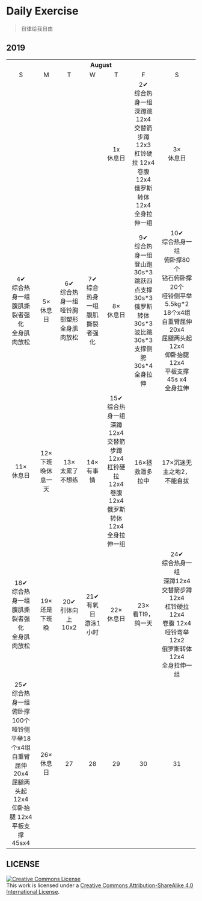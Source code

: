 # Daily Exercise
> 自律给我自由

## 2019

<table>
    <tr>
        <th colspan="7">August</th>
    </tr>
    <tr align="center">
        <td>S</td>
        <td>M</td>
        <td>T</td>
        <td>W</td>
        <td>T</td>
        <td>F</td>
        <td>S</td>
   </tr>
  <tr align="center">
      <td></td>
      <td></td>
      <td></td>
      <td></td>
      <td>1x<br>休息日</td>
      <td>2✔<br>综合热身一组<br>深蹲跳12x4<br>交替箭步蹲12x3<br>杠铃硬拉 12x4<br>卷腹 12x4<br>俄罗斯转体12x4<br>全身拉伸一组</td>
      <td>3×<br>休息日</td>
   </tr>
  <tr align="center">
      <td>4✔<br>综合热身一组<br>腹肌撕裂者强化<br>全身肌肉放松</td>
      <td>5×<br>休息日</td>
      <td>6✔<br>综合热身一组<br>哑铃胸部塑形<br>全身肌肉放松</td>
      <td>7✔<br>综合热身一组<br>腹肌撕裂者强化</td>
      <td>8×<br>休息日</td>
      <td>9✔<br>综合热身一组<br>登山跑30s*3<br>跳跃四点支撑30s*3<br>俄罗斯转体30s*3<br>
          波比跳30s*3<br>支撑侧胯30s*4<br>全身拉伸</td>
      <td>10✔<br>综合热身一组<br>俯卧撑80个<br>钻石俯卧撑20个<br>
          哑铃侧平举5.5kg*2 18个x4组<br>自重臂屈伸 20x4<br>屈腿两头起 12x4<br>
          仰卧抬腿 12x4<br>平板支撑45s x4<br>全身拉伸</td>
  </tr>
  <tr align="center">
      <td>11×<br>休息日</td>
      <td>12×<br>下班晚休息一天</td>
      <td>13×<br>太累了不想练</td>
      <td>14×<br>有事情</td>
      <td>15✔<br>综合热身一组<br>深蹲12x4<br>交替箭步蹲12x4<br>杠铃硬拉 12x4<br>卷腹 12x4<br>俄罗斯转体12x4<br>全身拉伸一组</td>
      <td>16×拯救潘多拉中</td>
      <td>17×沉迷无主之地2，不能自拔</td>
  </tr>
  <tr align="center">
      <td>18✔<br>综合热身一组<br>腹肌撕裂者强化<br>全身肌肉放松</td>
      <td>19×<br>还是下班晚</td>
      <td>20✔<br>引体向上10x2</td>
      <td>21✔<br>有氧日<br>游泳1小时</td>
      <td>22×<br>休息日</td>
      <td>23×<br>看TI9，鸽一天</td>
      <td>24✔<br>综合热身一组<br>深蹲12x4<br>交替箭步蹲12x4<br>杠铃硬拉 12x4<br>卷腹 12x4<br>哑铃弯举12x2<br>俄罗斯转体12x4<br>全身拉伸一组</td>
  </tr>
  <tr align="center">
      <td>25✔<br>综合热身一组<br>俯卧撑100个<br>哑铃侧平举18个x4组<br>自重臂屈伸20x4<br>屈腿两头起12x4<br>仰卧抬腿 12x4<br>平板支撑45sx4<br></td>
      <td>26×<br>休息日</td>
      <td>27</td>
      <td>28</td>
      <td>29</td>
      <td>30</td>
      <td>31</td>
  </tr>
</table>

## LICENSE
<a rel="license" href="https://github.com/yanglbme/daily-exercise/blob/master/LICENSE"><img alt="Creative Commons License" style="border-width:0" src="./images/cc-by-sa-88x31.png" /></a><br />This work is licensed under a <a rel="license" href="http://creativecommons.org/licenses/by-sa/4.0/">Creative Commons Attribution-ShareAlike 4.0 International License</a>.
